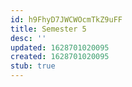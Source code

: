 ```yaml
---
id: h9FhyD7JWCWOcmTkZ9uFF
title: Semester 5
desc: ''
updated: 1628701020095
created: 1628701020095
stub: true
---
```


